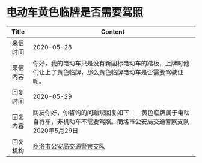 # <a href="http://www.shangluo.gov.cn/zmhd/ldxxxx.jsp?urltype=leadermail.LeaderMailContentUrl&wbtreeid=1112&leadermailid=5921">电动车黄色临牌是否需要驾照</a>
|Title|Content|
|:---:|---|
|来信时间|2020-05-28|
|来信内容|你好，我的电动车只是没有新国标电动车的踏板，上牌时他们让上了黄色临牌，那么黄色临牌电动车是否需要驾驶证呢。|
|回复时间|2020-05-29|
|回复内容|网友你好，你咨询的问题现回复如下：    黄色临牌属于电动自行车，非机动车不需要驾照。商洛市公安局交通警察支队2020年5月29日|
|回复机构|<a href="../../categories/agencies/商洛市公安局交通警察支队.md">商洛市公安局交通警察支队</a>|
